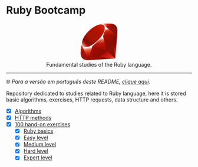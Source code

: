 # Ruby Bootcamp

<p align="center">
<img src="./.github/ruby_logo.svg" width="100px"><br>
Fundamental studies of the Ruby language.
</p>
<hr>

🌐 _Para a versão em português deste README, [clique aqui](./docs/locales/pt_BR/README.md)._

Repository dedicated to studies related to Ruby language, here it is stored basic algorithms, exercises, HTTP requests, data structure and others.

- [x] [Algorithms](./algorithm/)
- [x] [HTTP methods](./http_methods/)
- [x] [100 hand-on exercises](./bootcamp_100_hands-on_exercices/)
    - [x] [Ruby basics](./bootcamp_100_hands-on_exercices/ruby_basics/)
    - [x] [Easy level](./bootcamp_100_hands-on_exercices/easy_level/)
    - [x] [Medium level](./bootcamp_100_hands-on_exercices/medium_level/)
    - [x] [Hard level](./bootcamp_100_hands-on_exercices/hard_level/)
    - [x] [Expert level](./bootcamp_100_hands-on_exercices/expert_level/)
